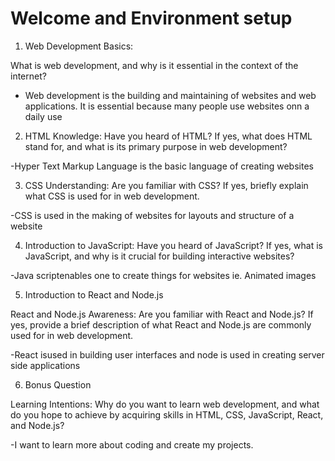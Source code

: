 # Welcome and Environment setup

1. Web Development Basics:

What is web development, and why is it essential in the context of the internet?

- Web  development is the building and maintaining of websites and web applications. It is essential because many people use websites onn a daily use

2. HTML Knowledge:
Have you heard of HTML? If yes, what does HTML stand for, and what is its primary purpose in web development?

-Hyper Text Markup Language is the basic language of creating websites

3. CSS Understanding:
Are you familiar with CSS? If yes, briefly explain what CSS is used for in web development.


-CSS is used in the making of websites for layouts and structure of a website

4. Introduction to JavaScript:
Have you heard of JavaScript? If yes, what is JavaScript, and why is it crucial for building interactive websites?

-Java scriptenables one to create things for websites ie. Animated images

5. Introduction to React and Node.js

React and Node.js Awareness:
Are you familiar with React and Node.js? If yes, provide a brief description of what React and Node.js are commonly used for in web development.

-React isused in building user interfaces and node is used  in creating  server side applications

6. Bonus Question

Learning Intentions:
Why do you want to learn web development, and what do you hope to achieve by acquiring skills in HTML, CSS, JavaScript, React, and Node.js?

-I want to learn more about coding and create my projects.
